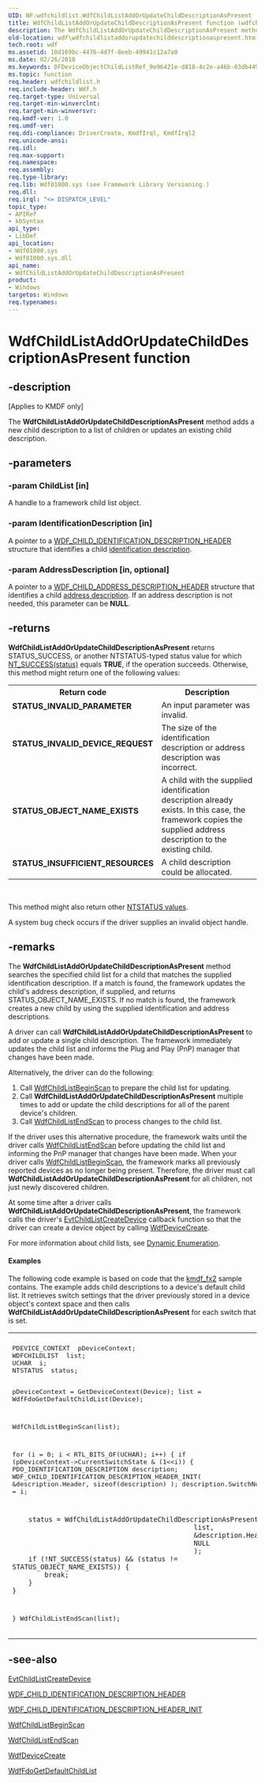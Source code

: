 ```yaml
---
UID: NF:wdfchildlist.WdfChildListAddOrUpdateChildDescriptionAsPresent
title: WdfChildListAddOrUpdateChildDescriptionAsPresent function (wdfchildlist.h)
description: The WdfChildListAddOrUpdateChildDescriptionAsPresent method adds a new child description to a list of children or updates an existing child description.
old-location: wdf\wdfchildlistaddorupdatechilddescriptionaspresent.htm
tech.root: wdf
ms.assetid: 10d169bc-4476-4d7f-8eeb-49941c12a7a0
ms.date: 02/26/2018
ms.keywords: DFDeviceObjectChildListRef_9e96421e-d818-4c2e-a46b-03db44980414.xml, WdfChildListAddOrUpdateChildDescriptionAsPresent, WdfChildListAddOrUpdateChildDescriptionAsPresent method, kmdf.wdfchildlistaddorupdatechilddescriptionaspresent, wdf.wdfchildlistaddorupdatechilddescriptionaspresent, wdfchildlist/WdfChildListAddOrUpdateChildDescriptionAsPresent
ms.topic: function
req.header: wdfchildlist.h
req.include-header: Wdf.h
req.target-type: Universal
req.target-min-winverclnt: 
req.target-min-winversvr: 
req.kmdf-ver: 1.0
req.umdf-ver: 
req.ddi-compliance: DriverCreate, KmdfIrql, KmdfIrql2
req.unicode-ansi: 
req.idl: 
req.max-support: 
req.namespace: 
req.assembly: 
req.type-library: 
req.lib: Wdf01000.sys (see Framework Library Versioning.)
req.dll: 
req.irql: "<= DISPATCH_LEVEL"
topic_type:
- APIRef
- kbSyntax
api_type:
- LibDef
api_location:
- Wdf01000.sys
- Wdf01000.sys.dll
api_name:
- WdfChildListAddOrUpdateChildDescriptionAsPresent
product:
- Windows
targetos: Windows
req.typenames: 
---
```


# WdfChildListAddOrUpdateChildDescriptionAsPresent function


## -description


<p class="CCE_Message">[Applies to KMDF only]</p>

The <b>WdfChildListAddOrUpdateChildDescriptionAsPresent</b> method adds a new child description to a list of children or updates an existing child description.


## -parameters




### -param ChildList [in]

A handle to a framework child list object.


### -param IdentificationDescription [in]

A pointer to a <a href="https://msdn.microsoft.com/library/windows/hardware/ff551223">WDF_CHILD_IDENTIFICATION_DESCRIPTION_HEADER</a> structure that identifies a child <a href="https://docs.microsoft.com/windows-hardware/drivers/wdf/dynamic-enumeration">identification description</a>.


### -param AddressDescription [in, optional]

A pointer to a <a href="https://msdn.microsoft.com/library/windows/hardware/ff551219">WDF_CHILD_ADDRESS_DESCRIPTION_HEADER</a> structure that identifies a child <a href="https://docs.microsoft.com/windows-hardware/drivers/wdf/dynamic-enumeration">address description</a>. If an address description is not needed, this parameter can be <b>NULL</b>.


## -returns



<b>WdfChildListAddOrUpdateChildDescriptionAsPresent</b> returns STATUS_SUCCESS, or another NTSTATUS-typed status value for which <a href="https://msdn.microsoft.com/fe823930-e3ff-4c95-a640-bb6470c95d1d">NT_SUCCESS(status)</a> equals <b>TRUE</b>, if the operation succeeds. Otherwise, this method might return one of the following values:

<table>
<tr>
<th>Return code</th>
<th>Description</th>
</tr>
<tr>
<td width="40%">
<dl>
<dt><b>STATUS_INVALID_PARAMETER</b></dt>
</dl>
</td>
<td width="60%">
An input parameter was invalid.

</td>
</tr>
<tr>
<td width="40%">
<dl>
<dt><b>STATUS_INVALID_DEVICE_REQUEST</b></dt>
</dl>
</td>
<td width="60%">
The size of the identification description or address description was incorrect.

</td>
</tr>
<tr>
<td width="40%">
<dl>
<dt><b>STATUS_OBJECT_NAME_EXISTS</b></dt>
</dl>
</td>
<td width="60%">
A child with the supplied identification description already exists. In this case, the framework copies the supplied address description to the existing child.

</td>
</tr>
<tr>
<td width="40%">
<dl>
<dt><b>STATUS_INSUFFICIENT_RESOURCES</b></dt>
</dl>
</td>
<td width="60%">
A child description could be allocated.

</td>
</tr>
</table>
 

This method might also return other <a href="https://msdn.microsoft.com/library/windows/hardware/ff557697">NTSTATUS values</a>.



A system bug check occurs if the driver supplies an invalid object handle.





## -remarks



The <b>WdfChildListAddOrUpdateChildDescriptionAsPresent</b> method searches the specified child list for a child that matches the supplied identification description. If a match is found, the framework updates the child's address description, if supplied, and returns STATUS_OBJECT_NAME_EXISTS. If no match is found, the framework creates a new child by using the supplied identification and address descriptions.

A driver can call <b>WdfChildListAddOrUpdateChildDescriptionAsPresent</b> to add or update a single child description. The framework immediately updates the child list and informs the Plug and Play (PnP) manager that changes have been made.

Alternatively, the driver can do the following:

<ol>
<li>
Call <a href="https://msdn.microsoft.com/library/windows/hardware/ff545608">WdfChildListBeginScan</a> to prepare the child list for updating.

</li>
<li>
Call <b>WdfChildListAddOrUpdateChildDescriptionAsPresent</b> multiple times to add or update the child descriptions for all of the parent device's children.

</li>
<li>
Call <a href="https://msdn.microsoft.com/library/windows/hardware/ff545626">WdfChildListEndScan</a> to process changes to the child list.

</li>
</ol>
If the driver uses this alternative procedure, the framework waits until the driver calls <a href="https://msdn.microsoft.com/library/windows/hardware/ff545626">WdfChildListEndScan</a> before updating the child list and informing the PnP manager that changes have been made. When your driver calls <a href="https://msdn.microsoft.com/library/windows/hardware/ff545608">WdfChildListBeginScan</a>, the framework marks all previously reported devices as no longer being present. Therefore, the driver must call <b>WdfChildListAddOrUpdateChildDescriptionAsPresent</b> for all children, not just newly discovered children. 

At some time after a driver calls <b>WdfChildListAddOrUpdateChildDescriptionAsPresent</b>, the framework calls the driver's <a href="https://msdn.microsoft.com/296fbe06-1680-43a8-b5c3-1a1faa19c6c3">EvtChildListCreateDevice</a> callback function so that the driver can create a device object by calling <a href="https://msdn.microsoft.com/library/windows/hardware/ff545926">WdfDeviceCreate</a>.

For more information about child lists, see <a href="https://docs.microsoft.com/windows-hardware/drivers/wdf/dynamic-enumeration">Dynamic Enumeration</a>.


#### Examples

The following code example is based on code that the <a href="https://go.microsoft.com/fwlink/p/?linkid=256131">kmdf_fx2</a> sample contains. The example adds child descriptions to a device's default child list. It retrieves switch settings that the driver previously stored in a device object's context space and then calls <b>WdfChildListAddOrUpdateChildDescriptionAsPresent</b> for each switch that is set.

<div class="code"><span codelanguage=""><table>
<tr>
<th></th>
</tr>
<tr>
<td>
<pre>PDEVICE_CONTEXT  pDeviceContext;
WDFCHILDLIST  list;
UCHAR  i;
NTSTATUS  status;

pDeviceContext = GetDeviceContext(Device);
list = WdfFdoGetDefaultChildList(Device);

WdfChildListBeginScan(list);
 
for (i = 0; i &lt; RTL_BITS_OF(UCHAR); i++) {
    if (pDeviceContext->CurrentSwitchState & (1&lt;&lt;i)) {
        PDO_IDENTIFICATION_DESCRIPTION description;
        WDF_CHILD_IDENTIFICATION_DESCRIPTION_HEADER_INIT(
                                                 &description.Header,
                                                 sizeof(description)
                                                 );
        description.SwitchNumber = i; 
 
        status = WdfChildListAddOrUpdateChildDescriptionAsPresent(
                                                 list, 
                                                 &description.Header, 
                                                 NULL
                                                 );
        if (!NT_SUCCESS(status) && (status != STATUS_OBJECT_NAME_EXISTS)) {
            break;
        }
    }
}
WdfChildListEndScan(list);</pre>
</td>
</tr>
</table></span></div>



## -see-also




<a href="https://msdn.microsoft.com/296fbe06-1680-43a8-b5c3-1a1faa19c6c3">EvtChildListCreateDevice</a>



<a href="https://msdn.microsoft.com/library/windows/hardware/ff551223">WDF_CHILD_IDENTIFICATION_DESCRIPTION_HEADER</a>



<a href="https://msdn.microsoft.com/library/windows/hardware/ff551225">WDF_CHILD_IDENTIFICATION_DESCRIPTION_HEADER_INIT</a>



<a href="https://msdn.microsoft.com/library/windows/hardware/ff545608">WdfChildListBeginScan</a>



<a href="https://msdn.microsoft.com/library/windows/hardware/ff545626">WdfChildListEndScan</a>



<a href="https://msdn.microsoft.com/library/windows/hardware/ff545926">WdfDeviceCreate</a>



<a href="https://msdn.microsoft.com/library/windows/hardware/ff547235">WdfFdoGetDefaultChildList</a>
 

 

